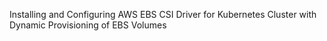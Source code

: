 
Installing and Configuring AWS EBS CSI Driver for Kubernetes Cluster with Dynamic Provisioning of EBS Volumes
